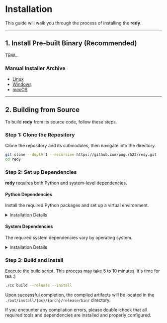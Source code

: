 # Installation

This guide will walk you through the process of installing the **redy**.

---

## 1. Install Pre-built Binary (Recommended)

TBW...

### Manual Installer Archive

- [Linux](https://github.com/pugur523/redy/actions/runs/16851866442/artifacts/3726480006)
- [Windows](https://github.com/pugur523/redy/actions/runs/16851866442/artifacts/3726486384)
- [macOS](https://github.com/pugur523/redy/actions/runs/16851866442/artifacts/3726472420)

---

## 2. Building from Source

To build **redy** from its source code, follow these steps.

### Step 1: Clone the Repository

Clone the repository and its submodules, then navigate into the directory.

```bash
git clone --depth 1 --recursive https://github.com/pugur523/redy.git
cd redy
```

### Step 2: Set up Dependencies

**redy** requires both Python and system-level dependencies.

#### Python Dependencies

Install the required Python packages and set up a virtual environment.

<details>
<summary>
Installation Details
</summary>

1. Install Python(>= 3.13) from the <a href="https://www.python.org/downloads/">official website</a>.<br/>

2. Install uv:<br/>
```bash
pip install uv
```

3. Create and activate a virtual environment:<br/>
```bash
uv venv
source .venv/bin/activate
```

4. Install the build dependencies:  
```bash
uv sync
```

</details>

#### System Dependencies

The required system dependencies vary by operating system.

<details>
<summary>
Installation Details
</summary>

<h4>Ubuntu</h4>

```bash
sudo apt-get update
sudo apt-get install -y wget curl ninja-build nasm nsis wine python3

# Install CMake
CMAKE_VERSION="4.1.1"
cmake_url="https://github.com/Kitware/CMake/releases/download/v${CMAKE_VERSION}/cmake-${CMAKE_VERSION}-linux-x86_64.sh"
wget -nv "${cmake_url}" -O cmake-installer.sh
chmod +x cmake-installer.sh
sudo ./cmake-installer.sh --skip-license --prefix=/usr/local
rm cmake-installer.sh

# Install LLVM
LLVM_VERSION="21"
wget -qOllvm.sh [https://apt.llvm.org/llvm.sh](https://apt.llvm.org/llvm.sh) && chmod +x llvm.sh && sudo ./llvm.sh $LLVM_VERSION all && rm ./llvm.sh

source ./src/build/scripts/install_llvm_mingw.sh
echo "export LLVM_MINGW_DIR=${LLVM_MINGW_DIR}" >> ~/.bashrc
echo "export LLVM_MINGW_DIR=${LLVM_MINGW_DIR}" >> ~/.zshrc
```

<h4>Arch Linux</h4>

```bash
pacman -S --noconfirm \
        base-devel \
        git \
        wget \
        curl \
        gnupg \
        python \
        python-pip \
        ninja \
        nasm \
        yasm \
        pkgconf \
        openssl \
        llvm \
        clang \
        clang-tools-extra \
        lld \
        llvm-libs \
        cmake
yay -S --noconfirm libc++-with-libunwind
```

<h4>Windows</h4>

Install <a href="https://chocolatey.org/install#individual">Chocolatey</a>, and run the following command in administrator PowerShell terminal:
```powershell
choco install -y nsis ninja nasm cmake llvm
```

<h4>macOS</h4>

```bash
brew update
brew install ninja nasm cmake llvm@20 lld@20
echo 'export PATH="$(brew --prefix llvm@20)/bin:$PATH"' >> ~/.bash_profile
echo 'export PATH="$(brew --prefix lld@20)/bin:$PATH"' >> ~/.bash_profile
```

<h4>Verification</h4>

Ensure all required tools are correctly installed and accessible from the command line by running the following commands.

```bash
nasm --version
# Expected output: NASM version 2.16.03 compiled on May 13 2025

cmake --version
# Expected output: cmake version 4.1.1-dirty
# CMake suite maintained and supported by Kitware ([kitware.com/cmake](https://kitware.com/cmake)).

ninja --version
# Expected output: 1.12.1

clang --version
# Expected output: clang version 20.1.8
# Target: x86_64-pc-linux-gnu
# Thread model: posix
# InstalledDir: /usr/bin

# For Linux only
echo $LLVM_MINGW_DIR
# Expected output: /opt/llvm-mingw-20250826-ucrt-ubuntu-22.04-x86_64
```

</details>

### Step 3: Build and Install

Execute the build script. This process may take 5 to 10 minutes, it's time for tea :)

```bash
./cc build --release --install
```

Upon successful completion, the compiled artifacts will be located in the `./out/install/{os}/{arch}/release/bin/` directory.

If you encounter any compilation errors, please double-check that all required tools and dependencies are installed and properly configured.
